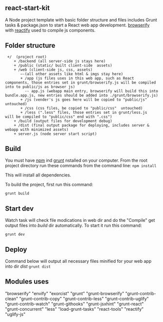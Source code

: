 ## react-start-kit
A Node project template with basic folder structure and files includes Grunt tasks &  package.json to start a React web app development.  [browserify](http://browserify.org) with [reactify](https://www.npmjs.com/package/reactify) used to compile js components. 

## Folder structure
```
 +/  (project root)
    + /backend (all server-side js stays here)
    + /public (static/ built client-side  assets) 
    + /web (client-side js, css, assets)
       —-(all other assets like html & imgs stay here)
       + /app (js files uses in this web app, such as React components, those entries set in grunt/browserify.js will be compiled into to public/js as browser js)
         -- app.js (webapp main entry, browserify will build this into bundle.app.js, new entries should be added into ./grunt/browserify.js)
       + /js (vender's js goes here will be copied to "public/js" untouched)
       + /css (css files, be copied to "public/css"  untouched)
       + /less (".less" files, those entries set in grunt/less.js  will be compiled to "public/css" end with ".css")
    + /build (output files for development debug)
    + /dist (final output package for deploying, includes server & webapp with minimized assets)
    + server.js (node server start script)
```

## Build
You must have [npm](https://www.npmjs.org/) ind [grunt](https://www.npmjs.com/package/grunt) nstalled on your computer.
From the root project directory run these commands from the command line:
`npm install`

This will install all dependencies.

To build the project, first run this command:

`grunt build`

## Start dev
Watch task will check file modications in web dir and do the "Compile" get output files into *build* dir automatically. To start it run this command:

`grunt dev`

## Deploy
Command below will output all necessary files minified for your web app into dir *dist* 
`grunt dist`

## Modules uses
"browserify"
"envify"
"exorcist"
"grunt"
"grunt-browserify"
"grunt-contrib-clean"
"grunt-contrib-copy"
"grunt-contrib-less"
"grunt-contrib-uglify"
"grunt-contrib-watch"
"grunt-githooks"
"grunt-jsxhint"
"grunt-react"
"grunt-concurrent"
"less"
"load-grunt-tasks"
"react-tools"
"reactify"
"uglify-js"

